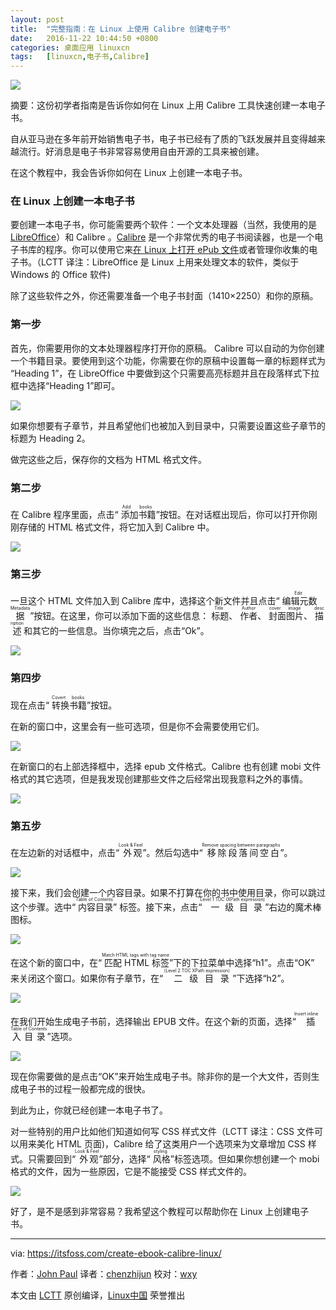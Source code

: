 ```yaml
---
layout: post
title:	"完整指南：在 Linux 上使用 Calibre 创建电子书"
date:	2016-11-22 10:44:50 +0800 
categories:	桌面应用 linuxcn 
tags:	[linuxcn,电子书,Calibre]
---
```



![](/Asserts/Images//attachment/album/201611/22/103516fd7ueynac3dgguyc.jpg)


摘要：这份初学者指南是告诉你如何在 Linux 上用 Calibre 工具快速创建一本电子书。


自从亚马逊在多年前开始销售电子书，电子书已经有了质的飞跃发展并且变得越来越流行。好消息是电子书非常容易使用自由开源的工具来被创建。


在这个教程中，我会告诉你如何在 Linux 上创建一本电子书。


### 在 Linux 上创建一本电子书


要创建一本电子书，你可能需要两个软件：一个文本处理器（当然，我使用的是 [LibreOffice](https://www.libreoffice.org/)）和 Calibre 。[Calibre](http://calibre-ebook.com/) 是一个非常优秀的电子书阅读器，也是一个电子书库的程序。你可以使用它来[在 Linux 上打开 ePub 文件](https://itsfoss.com/open-epub-books-ubuntu-linux/)或者管理你收集的电子书。（LCTT 译注：LibreOffice 是 Linux 上用来处理文本的软件，类似于 Windows 的 Office 软件)


除了这些软件之外，你还需要准备一个电子书封面（1410×2250）和你的原稿。


### 第一步


首先，你需要用你的文本处理器程序打开你的原稿。 Calibre 可以自动的为你创建一个书籍目录。要使用到这个功能，你需要在你的原稿中设置每一章的标题样式为 “Heading 1”，在 LibreOffice 中要做到这个只需要高亮标题并且在段落样式下拉框中选择“Heading 1”即可。


![](/Asserts/Images//attachment/album/201611/22/103645w3vm0kvuuy323yna.png)


如果你想要有子章节，并且希望他们也被加入到目录中，只需要设置这些子章节的标题为 Heading 2。


做完这些之后，保存你的文档为 HTML 格式文件。


### 第二步


在 Calibre 程序里面，点击“<ruby> 添加书籍 <rp>  （ </rp> <rt>  Add books </rt> <rp>  ） </rp></ruby>”按钮。在对话框出现后，你可以打开你刚刚存储的 HTML 格式文件，将它加入到 Calibre 中。


![](/Asserts/Images//attachment/album/201611/22/103708ybpz1oezecr1zbul.png)


### 第三步


一旦这个 HTML 文件加入到 Calibre 库中，选择这个新文件并且点击“<ruby> 编辑元数据 <rp>  （ </rp> <rt>  Edit Metadata </rt> <rp>  ） </rp></ruby>”按钮。在这里，你可以添加下面的这些信息：<ruby> 标题 <rp>  （ </rp> <rt>  Title </rt> <rp>  ） </rp></ruby>、 <ruby> 作者 <rp>  （ </rp> <rt>  Author </rt> <rp>  ） </rp></ruby>、<ruby> 封面图片 <rp>  （ </rp> <rt>  cover image </rt> <rp>  ） </rp></ruby>、 <ruby> 描述 <rp>  （ </rp> <rt>  description </rt> <rp>  ） </rp></ruby>和其它的一些信息。当你填完之后，点击“Ok”。


![](/Asserts/Images//attachment/album/201611/22/103813aas2l9igy9yga4sk.png)


### 第四步


现在点击“<ruby> 转换书籍 <rp>  （ </rp> <rt>  Covert books </rt> <rp>  ） </rp></ruby>”按钮。


在新的窗口中，这里会有一些可选项，但是你不会需要使用它们。


![](/Asserts/Images//attachment/album/201611/22/103838su0xy0mv0qy6q0ym.png)


在新窗口的右上部选择框中，选择 epub 文件格式。Calibre 也有创建 mobi 文件格式的其它选项，但是我发现创建那些文件之后经常出现我意料之外的事情。


![](/Asserts/Images//attachment/album/201611/22/103902vc6qoprtyhylfmy8.png)


### 第五步


在左边新的对话框中，点击“<ruby> 外观 <rp>  （ </rp> <rt>  Look &amp; Feel </rt> <rp>  ） </rp></ruby>”。然后勾选中“<ruby> 移除段落间空白 <rp>  （ </rp> <rt>  Remove spacing between paragraphs </rt> <rp>  ） </rp></ruby>”。


![](/Asserts/Images//attachment/album/201611/22/103930l22unnbswnd92d18.png)


接下来，我们会创建一个内容目录。如果不打算在你的书中使用目录，你可以跳过这个步骤。选中“<ruby> 内容目录 <rp>  （ </rp> <rt>  Table of Contents </rt> <rp>  ） </rp></ruby>” 标签。接下来，点击“<ruby> 一级目录 <rp>  （ </rp> <rt>  Level 1 TOC (XPath expression) </rt> <rp>  ） </rp></ruby>”右边的魔术棒图标。


![](/Asserts/Images//attachment/album/201611/22/104001my4ww3wi4br3y753.png)


在这个新的窗口中，在“<ruby> 匹配 HTML 标签 <rp>  （ </rp> <rt>  Match HTML tags with tag name </rt> <rp>  ） </rp></ruby>”下的下拉菜单中选择“h1”。点击“OK” 来关闭这个窗口。如果你有子章节，在“<ruby> 二级目录 <rp>  （ </rp> <rt>  （Level 2 TOC XPath expression） </rt> <rp>  ） </rp></ruby>”下选择“h2”。


![](/Asserts/Images//attachment/album/201611/22/104258yj9qh89xsmr9cjpm.png)


在我们开始生成电子书前，选择输出 EPUB 文件。在这个新的页面，选择“<ruby> 插入目录 <rp>  （ </rp> <rt>  Insert inline Table of Contents </rt> <rp>  ） </rp></ruby>”选项。


![](/Asserts/Images//attachment/album/201611/22/104321pyztzzv8vch8h5rv.png)


现在你需要做的是点击“OK”来开始生成电子书。除非你的是一个大文件，否则生成电子书的过程一般都完成的很快。


到此为止，你就已经创建一本电子书了。


对一些特别的用户比如他们知道如何写 CSS 样式文件（LCTT 译注：CSS 文件可以用来美化 HTML 页面)，Calibre 给了这类用户一个选项来为文章增加 CSS 样式。只需要回到“<ruby> 外观 <rp>  （ </rp> <rt>  Look &amp; Feel </rt> <rp>  ） </rp></ruby>”部分，选择“<ruby> 风格 <rp>  （ </rp> <rt>  styling </rt> <rp>  ） </rp></ruby>”标签选项。但如果你想创建一个 mobi 格式的文件，因为一些原因，它是不能接受 CSS 样式文件的。


![](/Asserts/Images//attachment/album/201611/22/104350njodog6ohqzojkkj.png)


好了，是不是感到非常容易？我希望这个教程可以帮助你在 Linux 上创建电子书。




---


via: <https://itsfoss.com/create-ebook-calibre-linux/>


作者：[John Paul](https://itsfoss.com/author/john/)  译者：[chenzhijun](https://github.com/chenzhijun) 校对：[wxy](https://github.com/wxy)


本文由 [LCTT](https://github.com/LCTT/TranslateProject) 原创编译，[Linux中国](https://linux.cn/) 荣誉推出
